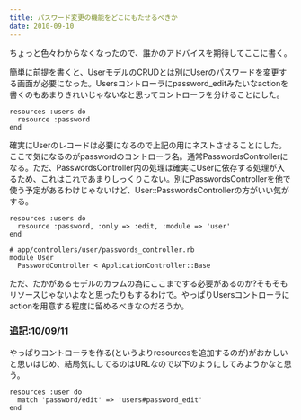 ```yaml
---
title: パスワード変更の機能をどこにもたせるべきか
date: 2010-09-10
---
```

ちょっと色々わからなくなったので、誰かのアドバイスを期待してここに書く。

簡単に前提を書くと、UserモデルのCRUDとは別にUserのパスワードを変更する画面が必要になった。Usersコントローラにpassword_editみたいなactionを書くのもあまりきれいじゃないなと思ってコントローラを分けることにした。

<pre><code>resources :users do
  resource :password
end
</code></pre>

確実にUserのレコードは必要になるので上記の用にネストさせることにした。ここで気になるのがpasswordのコントローラ名。通常PasswordsControllerになる。ただ、PasswordsController内の処理は確実にUserに依存する処理が入るため、これはこれであまりしっくりこない。別にPasswordsControllerを他で使う予定があるわけじゃないけど、User::PasswordsControllerの方がいい気がする。

<pre><code>resources :users do
  resource :password, :only => :edit, :module => 'user'
end
</code></pre>

<pre><code># app/controllers/user/passwords_controller.rb
module User
  PasswordController < ApplicationController::Base
</code></pre>

ただ、たかがあるモデルのカラムの為にここまでする必要があるのか?そもそもリソースじゃないよなと思ったりもするわけで。やっぱりUsersコントローラにactionを用意する程度に留めるべきなのだろうか。

<h3>追記:10/09/11</h3>
やっぱりコントローラを作る(というよりresourcesを追加するのが)がおかしいと思いはじめ、結局気にしてるのはURLなので以下のようにしてみようかなと思う。
<pre><code>resources :user do
  match 'password/edit' => 'users#password_edit'
end
</code></pre>